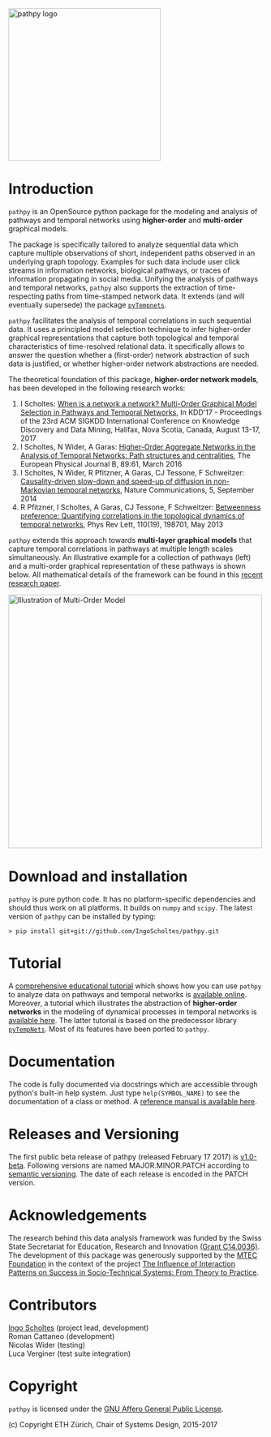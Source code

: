 <img src="https://github.com/IngoScholtes/pathpy/blob/master/pathpy_logo.png" width="300" alt="pathpy logo" />

# Introduction

`pathpy` is an OpenSource python package for the modeling and analysis of pathways and temporal networks
using **higher-order** and **multi-order** graphical models.

The package is specifically tailored to analyze sequential data which capture multiple observations of short, independent paths
observed in an underlying graph topology. Examples for such data include user click streams in information networks,
biological pathways, or traces of information propagating in social media. Unifying the analysis of pathways and temporal networks,
`pathpy` also supports the extraction of time-respecting paths from time-stamped network data. It extends (and will eventually supersede)
the package [`pyTempnets`](https://github.com/IngoScholtes/pyTempNets).

`pathpy` facilitates the analysis of temporal correlations in such sequential data. It uses a principled model selection
technique to infer higher-order graphical representations that capture both topological and temporal
characteristics of time-resolved relational data. It specifically allows to answer the question whether a (first-order) network
abstraction of such data is justified, or whether higher-order network abstractions are needed.

The theoretical foundation of this package, **higher-order network models**, has been developed in the following research works:

1. I Scholtes: [When is a network a network? Multi-Order Graphical Model Selection in Pathways and Temporal Networks](http://dl.acm.org/citation.cfm?id=3098145), In KDD'17 - Proceedings of the 23rd ACM SIGKDD International Conference on Knowledge Discovery and Data Mining, Halifax, Nova Scotia, Canada, August 13-17, 2017
2. I Scholtes, N Wider, A Garas: [Higher-Order Aggregate Networks in the Analysis of Temporal Networks: Path structures and centralities](http://dx.doi.org/10.1140/epjb/e2016-60663-0), The European Physical Journal B, 89:61, March 2016
3. I Scholtes, N Wider, R Pfitzner, A Garas, CJ Tessone, F Schweitzer: [Causality-driven slow-down and speed-up of diffusion in non-Markovian temporal networks](http://www.nature.com/ncomms/2014/140924/ncomms6024/full/ncomms6024.html), Nature Communications, 5, September 2014
4. R Pfitzner, I Scholtes, A Garas, CJ Tessone, F Schweitzer: [Betweenness preference: Quantifying correlations in the topological dynamics of temporal networks](http://journals.aps.org/prl/abstract/10.1103/PhysRevLett.110.198701), Phys Rev Lett, 110(19), 198701, May 2013

`pathpy` extends this approach towards **multi-layer graphical models** that capture temporal correlations in pathways at multiple length scales simultaneously. An illustrative example for
a collection of pathways (left) and a multi-order graphical representation of these pathways is shown below. All mathematical details of the framework can be found in this [recent research paper](http://dl.acm.org/citation.cfm?id=3098145).

<img src="https://github.com/IngoScholtes/pathpy/blob/master/multiorder.png" width="500" alt="Illustration of Multi-Order Model" />

# Download and installation

`pathpy` is pure python code. It has no platform-specific dependencies and should thus work on all platforms. It builds on `numpy` and `scipy`. The latest version of `pathpy` can be installed by typing:

`> pip install git+git://github.com/IngoScholtes/pathpy.git`

# Tutorial

A [comprehensive educational tutorial](https://ingoscholtes.github.io/pathpy/tutorial.html) which shows how you can use `pathpy` to analyze data on pathways and temporal networks is [available online](https://ingoscholtes.github.io/pathpy/tutorial.html).
Moreover, a tutorial which illustrates the abstraction of **higher-order networks** in the modeling of dynamical processes in temporal networks is [available here](https://www.sg.ethz.ch/team/people/ischoltes/research-insights/temporal-networks-demo/). The
latter tutorial is based on the predecessor library [`pyTempNets`](https://github.com/IngoScholtes/pyTempNets). Most of its features have been ported to `pathpy`.

# Documentation

The code is fully documented via docstrings which are accessible through python's built-in help system. Just type `help(SYMBOL_NAME)` to see the documentation of a class or method. A [reference manual is available here](https://ingoscholtes.github.io/pathpy/hierarchy.html).

# Releases and Versioning

The first public beta release of pathpy (released February 17 2017) is [v1.0-beta](https://github.com/IngoScholtes/pathpy/releases/tag/v1.0-beta.1). Following versions are named MAJOR.MINOR.PATCH according to [semantic versioning](http://semver.org/). The date of each release is encoded in the PATCH version.

# Acknowledgements

The research behind this data analysis framework was funded by the Swiss State Secretariat for Education, Research and Innovation [(Grant C14.0036)](https://www.sg.ethz.ch/projects/seri-information-spaces/). The development of this package was generously supported by the [MTEC Foundation](http://www.mtec.ethz.ch/research/support/MTECFoundation.html) in the context of the project [The Influence of Interaction Patterns on Success in Socio-Technical Systems: From Theory to Practice](https://www.sg.ethz.ch/projects/mtec-interaction-patterns/).

# Contributors

[Ingo Scholtes](http://www.ingoscholtes.net) (project lead, development)  
Roman Cattaneo (development)  
Nicolas Wider (testing)  
Luca Verginer (test suite integration)  

# Copyright

`pathpy` is licensed under the [GNU Affero General Public License](https://choosealicense.com/licenses/agpl-3.0/).

(c) Copyright ETH Zürich, Chair of Systems Design, 2015-2017
